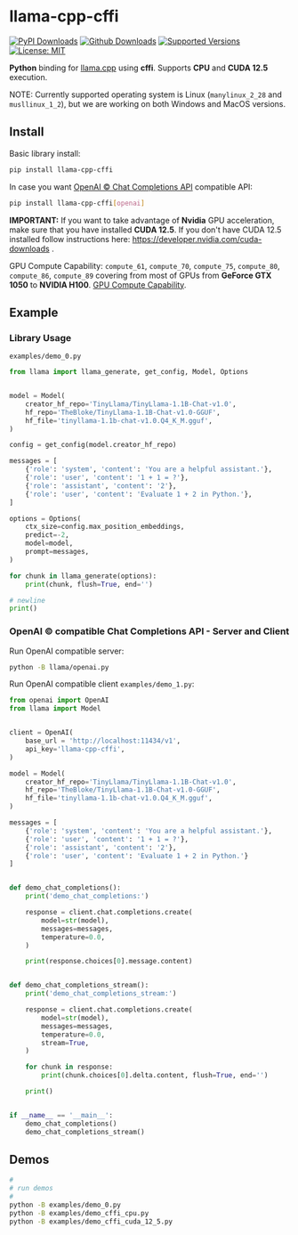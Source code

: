 # llama-cpp-cffi

<!--
[![Build][build-image]]()
[![Status][status-image]][pypi-project-url]
[![Stable Version][stable-ver-image]][pypi-project-url]
[![Coverage][coverage-image]]()
[![Python][python-ver-image]][pypi-project-url]
[![License][mit-image]][mit-url]
-->
[![PyPI Downloads](https://img.shields.io/pypi/dm/llama-cpp-cffi)](https://pypistats.org/packages/llama-cpp-cffi)
[![Github Downloads](https://img.shields.io/github/downloads/tangledgroup/llama-cpp-cffi/total.svg?label=Github%20Downloads)]()
[![Supported Versions](https://img.shields.io/pypi/pyversions/llama-cpp-cffi)](https://pypi.org/project/llama-cpp-cffi)
[![License: MIT](https://img.shields.io/badge/license-MIT-blue.svg)](https://opensource.org/licenses/MIT)

**Python** binding for [llama.cpp](https://github.com/ggerganov/llama.cpp) using **cffi**. Supports **CPU** and **CUDA 12.5** execution.

NOTE: Currently supported operating system is Linux (`manylinux_2_28` and `musllinux_1_2`), but we are working on both Windows and MacOS versions.

## Install

Basic library install:

```bash
pip install llama-cpp-cffi
```

In case you want [OpenAI © Chat Completions API](https://platform.openai.com/docs/overview) compatible API:

```bash
pip install llama-cpp-cffi[openai]
```

**IMPORTANT:** If you want to take advantage of **Nvidia** GPU acceleration, make sure that you have installed **CUDA 12.5**. If you don't have CUDA 12.5 installed follow instructions here: https://developer.nvidia.com/cuda-downloads .

GPU Compute Capability: `compute_61`, `compute_70`, `compute_75`, `compute_80`, `compute_86`, `compute_89` covering from most of GPUs from **GeForce GTX 1050** to **NVIDIA H100**. [GPU Compute Capability](https://developer.nvidia.com/cuda-gpus).

## Example

### Library Usage

`examples/demo_0.py`

```python
from llama import llama_generate, get_config, Model, Options


model = Model(
    creator_hf_repo='TinyLlama/TinyLlama-1.1B-Chat-v1.0',
    hf_repo='TheBloke/TinyLlama-1.1B-Chat-v1.0-GGUF',
    hf_file='tinyllama-1.1b-chat-v1.0.Q4_K_M.gguf',
)

config = get_config(model.creator_hf_repo)

messages = [
    {'role': 'system', 'content': 'You are a helpful assistant.'},
    {'role': 'user', 'content': '1 + 1 = ?'},
    {'role': 'assistant', 'content': '2'},
    {'role': 'user', 'content': 'Evaluate 1 + 2 in Python.'},
]

options = Options(
    ctx_size=config.max_position_embeddings,
    predict=-2,
    model=model,
    prompt=messages,
)

for chunk in llama_generate(options):
    print(chunk, flush=True, end='')

# newline
print()
```

### OpenAI © compatible Chat Completions API - Server and Client

Run OpenAI compatible server:

```bash
python -B llama/openai.py
```

Run OpenAI compatible client `examples/demo_1.py`:

```python
from openai import OpenAI
from llama import Model


client = OpenAI(
    base_url = 'http://localhost:11434/v1',
    api_key='llama-cpp-cffi',
)

model = Model(
    creator_hf_repo='TinyLlama/TinyLlama-1.1B-Chat-v1.0',
    hf_repo='TheBloke/TinyLlama-1.1B-Chat-v1.0-GGUF',
    hf_file='tinyllama-1.1b-chat-v1.0.Q4_K_M.gguf',
)

messages = [
    {'role': 'system', 'content': 'You are a helpful assistant.'},
    {'role': 'user', 'content': '1 + 1 = ?'},
    {'role': 'assistant', 'content': '2'},
    {'role': 'user', 'content': 'Evaluate 1 + 2 in Python.'}
]


def demo_chat_completions():
    print('demo_chat_completions:')

    response = client.chat.completions.create(
        model=str(model),
        messages=messages,
        temperature=0.0,
    )

    print(response.choices[0].message.content)


def demo_chat_completions_stream():
    print('demo_chat_completions_stream:')

    response = client.chat.completions.create(
        model=str(model),
        messages=messages,
        temperature=0.0,
        stream=True,
    )

    for chunk in response:
        print(chunk.choices[0].delta.content, flush=True, end='')

    print()


if __name__ == '__main__':
    demo_chat_completions()
    demo_chat_completions_stream()
```

## Demos

```bash
#
# run demos
#
python -B examples/demo_0.py
python -B examples/demo_cffi_cpu.py
python -B examples/demo_cffi_cuda_12_5.py
```
